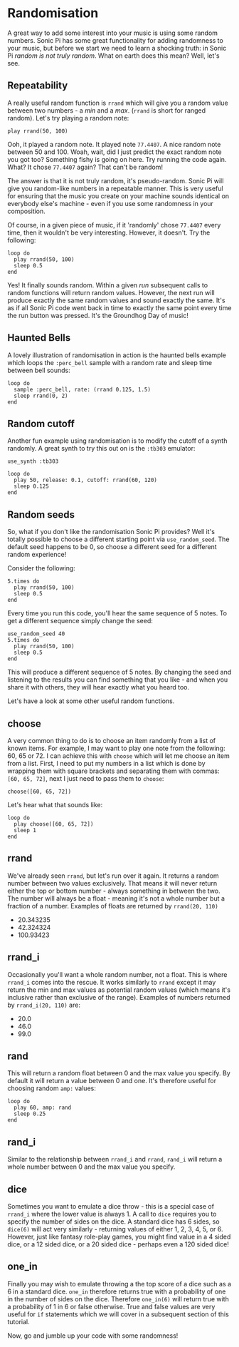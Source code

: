 # Randomisation

A great way to add some interest into your music is using some random numbers. Sonic Pi has some great functionality for adding randomness to your music, but before we start we need to learn a shocking truth: in Sonic Pi *random is not truly random*. What on earth does this mean? Well, let's see. 

## Repeatability

A really useful random function is `rrand` which will give you a random value between two numbers - a *min* and a *max*. (`rrand` is short for ranged random). Let's try playing a random note:

```
play rrand(50, 100)
```

Ooh, it played a random note. It played note `77.4407`. A nice random note between 50 and 100. Woah, wait, did I just predict the exact random note you got too? Something fishy is going on here. Try running the code again. What? It chose `77.4407` again? That can't be random!

The answer is that it is not truly random, it's pseudo-random. Sonic Pi will give you random-like numbers in a repeatable manner. This is very useful for ensuring that the music you create on your machine sounds identical on everybody else's machine - even if you use some randomness in your composition. 

Of course, in a given piece of music, if it 'randomly' chose `77.4407` every time, then it wouldn't be very interesting. However, it doesn't. Try the following:

```
loop do
  play rrand(50, 100)
  sleep 0.5
end 
```

Yes! It finally sounds random. Within a given *run* subsequent calls to random functions will return random values. However, the next run will produce exactly the same random values and sound exactly the same. It's as if all Sonic Pi code went back in time to exactly the same point every time the run button was pressed. It's the Groundhog Day of music!

## Haunted Bells

A lovely illustration of randomisation in action is the haunted bells example which loops the `:perc_bell` sample with a random rate and sleep time between bell sounds:

```
loop do
  sample :perc_bell, rate: (rrand 0.125, 1.5)
  sleep rrand(0, 2)
end
```  

## Random cutoff

Another fun example using randomisation is to modify the cutoff of a synth randomly. A great synth to try this out on is the `:tb303` emulator:

```
use_synth :tb303

loop do
  play 50, release: 0.1, cutoff: rrand(60, 120)
  sleep 0.125
end
```

## Random seeds

So, what if you don't like the randomisation Sonic Pi provides? Well it's totally possible to choose a different starting point via `use_random_seed`. The default seed happens to be 0, so choose a different seed for a different random experience!

Consider the following:

```
5.times do
  play rrand(50, 100)
  sleep 0.5
end
```

Every time you run this code, you'll hear the same sequence of 5 notes. To get a different sequence simply change the seed:

```
use_random_seed 40
5.times do
  play rrand(50, 100)
  sleep 0.5
end
```

This will produce a different sequence of 5 notes. By changing the seed and listening to the results you can find something that you like - and when you share it with others, they will hear exactly what you heard too.

Let's have a look at some other useful random functions.


## choose

A very common thing to do is to choose an item randomly from a list of known items. For example, I may want to play one note from the following: 60, 65 or 72. I can achieve this with `choose` which will let me choose an item from a list. First, I need to put my numbers in a list which is done by wrapping them with square brackets and separating them with commas: `[60, 65, 72]`, next I just need to pass them to `choose`:

```
choose([60, 65, 72])
```

Let's hear what that sounds like:

```
loop do
  play choose([60, 65, 72])
  sleep 1
end
```

## rrand

We've already seen `rrand`, but let's run over it again. It returns a random number between two values exclusively. That means it will never return either the top or bottom number - always something in between the two. The number will always be a float - meaning it's not a whole number but a fraction of a number. Examples of floats are returned by `rrand(20, 110)`

* 20.343235
* 42.324324
* 100.93423

## rrand_i

Occasionally you'll want a whole random number, not a float. This is where `rrand_i` comes into the rescue. It works similarly to `rrand` except it may return the min and max values as potential random values (which means it's inclusive rather than exclusive of the range). Examples of numbers returned by `rrand_i(20, 110)` are:

* 20.0
* 46.0
* 99.0

## rand

This will return a random float between 0 and the max value you specify. By default it will return a value between 0 and one. It's therefore useful for choosing random `amp:` values:


```
loop do
  play 60, amp: rand
  sleep 0.25
end
```

## rand_i

Similar to the relationship between `rrand_i` and `rrand`, `rand_i` will return a whole number between 0 and the max value you specify.

## dice

Sometimes you want to emulate a dice throw - this is a special case of `rrand_i` where the lower value is always 1. A call to `dice` requires you to specify the number of sides on the dice. A standard dice has 6 sides, so `dice(6)` will act very similarly - returning values of either 1, 2, 3, 4, 5, or 6. However, just like fantasy role-play games, you might find value in a 4 sided dice, or a 12 sided dice, or a 20 sided dice - perhaps even a 120 sided dice!

## one_in

Finally you may wish to emulate throwing a the top score of a dice such as a 6 in a standard dice. `one_in` therefore returns true with a probability of one in the number of sides on the dice. Therefore `one_in(6)` will return true with a probability of 1 in 6 or false otherwise. True and false values are very useful for `if` statements which we will cover in a subsequent section of this tutorial.

Now, go and jumble up your code with some randomness!
